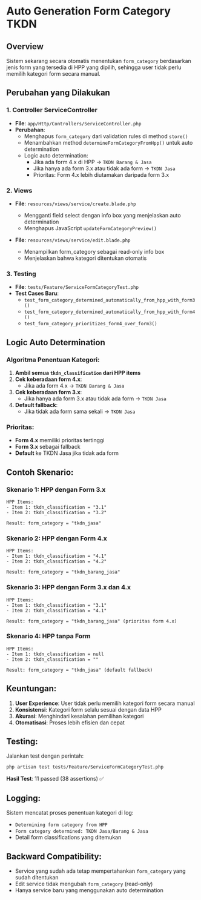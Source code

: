 # Auto Generation Form Category TKDN

## Overview
Sistem sekarang secara otomatis menentukan `form_category` berdasarkan jenis form yang tersedia di HPP yang dipilih, sehingga user tidak perlu memilih kategori form secara manual.

## Perubahan yang Dilakukan

### 1. Controller ServiceController
- **File**: `app/Http/Controllers/ServiceController.php`
- **Perubahan**:
  - Menghapus `form_category` dari validation rules di method `store()`
  - Menambahkan method `determineFormCategoryFromHpp()` untuk auto determination
  - Logic auto determination:
    - Jika ada form 4.x di HPP → `TKDN Barang & Jasa`
    - Jika hanya ada form 3.x atau tidak ada form → `TKDN Jasa`
    - Prioritas: Form 4.x lebih diutamakan daripada form 3.x

### 2. Views
- **File**: `resources/views/service/create.blade.php`
  - Mengganti field select dengan info box yang menjelaskan auto determination
  - Menghapus JavaScript `updateFormCategoryPreview()`

- **File**: `resources/views/service/edit.blade.php`
  - Menampilkan form_category sebagai read-only info box
  - Menjelaskan bahwa kategori ditentukan otomatis

### 3. Testing
- **File**: `tests/Feature/ServiceFormCategoryTest.php`
- **Test Cases Baru**:
  - `test_form_category_determined_automatically_from_hpp_with_form3()`
  - `test_form_category_determined_automatically_from_hpp_with_form4()`
  - `test_form_category_prioritizes_form4_over_form3()`

## Logic Auto Determination

### Algoritma Penentuan Kategori:

1. **Ambil semua `tkdn_classification` dari HPP items**
2. **Cek keberadaan form 4.x**:
   - Jika ada form 4.x → `TKDN Barang & Jasa`
3. **Cek keberadaan form 3.x**:
   - Jika hanya ada form 3.x atau tidak ada form → `TKDN Jasa`
4. **Default fallback**:
   - Jika tidak ada form sama sekali → `TKDN Jasa`

### Prioritas:
- **Form 4.x** memiliki prioritas tertinggi
- **Form 3.x** sebagai fallback
- **Default** ke TKDN Jasa jika tidak ada form

## Contoh Skenario:

### Skenario 1: HPP dengan Form 3.x
```
HPP Items:
- Item 1: tkdn_classification = "3.1"
- Item 2: tkdn_classification = "3.2"

Result: form_category = "tkdn_jasa"
```

### Skenario 2: HPP dengan Form 4.x
```
HPP Items:
- Item 1: tkdn_classification = "4.1"
- Item 2: tkdn_classification = "4.2"

Result: form_category = "tkdn_barang_jasa"
```

### Skenario 3: HPP dengan Form 3.x dan 4.x
```
HPP Items:
- Item 1: tkdn_classification = "3.1"
- Item 2: tkdn_classification = "4.1"

Result: form_category = "tkdn_barang_jasa" (prioritas form 4.x)
```

### Skenario 4: HPP tanpa Form
```
HPP Items:
- Item 1: tkdn_classification = null
- Item 2: tkdn_classification = ""

Result: form_category = "tkdn_jasa" (default fallback)
```

## Keuntungan:

1. **User Experience**: User tidak perlu memilih kategori form secara manual
2. **Konsistensi**: Kategori form selalu sesuai dengan data HPP
3. **Akurasi**: Menghindari kesalahan pemilihan kategori
4. **Otomatisasi**: Proses lebih efisien dan cepat

## Testing:

Jalankan test dengan perintah:
```bash
php artisan test tests/Feature/ServiceFormCategoryTest.php
```

**Hasil Test**: 11 passed (38 assertions) ✅

## Logging:

Sistem mencatat proses penentuan kategori di log:
- `Determining form category from HPP`
- `Form category determined: TKDN Jasa/Barang & Jasa`
- Detail form classifications yang ditemukan

## Backward Compatibility:

- Service yang sudah ada tetap mempertahankan `form_category` yang sudah ditentukan
- Edit service tidak mengubah `form_category` (read-only)
- Hanya service baru yang menggunakan auto determination
